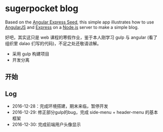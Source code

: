 # sugerpocket blog

Based on the [Angular Express Seed](https://github.com/btford/angular-express-seed), this simple app illustrates how to use [AngularJS](http://angularjs.org/) and [Express](http://expressjs.com/) on a [Node.js](http://nodejs.org/) server to make a simple blog.

好吧，其实这只是 web 课程的寒假作业，鉴于本人刚学习 gulp 与 angular (看了组织里 dalao 们写的代码)，不足之处还敬请谅解。 

* 采用 gulp 构建项目
* 开发分离

## 开始

## Log
* 2016-12-28：完成环境搭建，期末来临，暂停开发
* 2016-12-29: 修正部分gulp的bug，完成 side-menu + header-menu 的基本框架
* 2016-12-30: 完成前端用户头像显示
